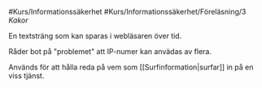 #Kurs/Informationssäkerhet #Kurs/Informationssäkerhet/Föreläsning/3 
*Kakor*

En textsträng som kan sparas i webläsaren över tid.

Råder bot på "problemet" att IP-numer kan anvädas av flera.

Används för att hålla reda på vem som [[Surfinformation|surfar]] in på en viss tjänst.